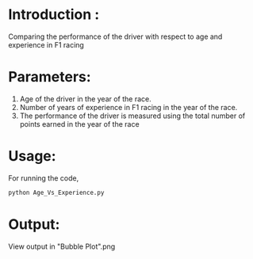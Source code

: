 
# Introduction : 
Comparing the performance of the driver with respect to age and experience in F1 racing

# Parameters:
1. Age of the driver in the year of the race.
2. Number of years of experience in F1 racing in the year of the race.
3. The performance of the driver is measured using the total number of points earned in the year of the race

# Usage:
For running the code,
```sh
python Age_Vs_Experience.py
```

# Output:
View output in "Bubble Plot".png

